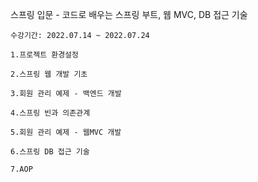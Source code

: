 스프링 입문 - 코드로 배우는 스프링 부트, 웹 MVC, DB 접근 기술

	수강기간: 2022.07.14 ~ 2022.07.24

	1.프로젝트 환경설정
	
	2.스프링 웹 개발 기초

	3.회원 관리 예제 - 백엔드 개발

	4.스프링 빈과 의존관계

	5.회원 관리 예제 - 웹MVC 개발
	  
	6.스프링 DB 접근 기술

	7.AOP
